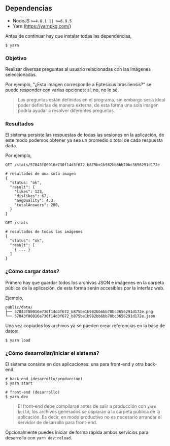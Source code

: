 ## Dependencias

- NodeJS `>=4.8.1 || >=6.9.5`
- Yarn (https://yarnpkg.com/)

Antes de continuar hay que instalar todas las dependencias,

```
$ yarn
```

### Objetivo

Realizar diversas preguntas al usuario relacionadas con las imágenes seleccionadas.

Por ejemplo, "¿Esta imagen corresponde a Eptesicus brasiliensis?" se puede
responder con varias opciones: sí, no, no lo sé.

> Las preguntas están definidas en el programa, sin embargo sería ideal poder
> definirlas de manera externa, de esta forma una sola imagen podría ayudar a
> resolver diferentes preguntas.

### Resultados

El sistema persiste las respuestas de todas las sesiones en la aplicación,
de este modo podemos obtener ya sea un promedio o total de cada
respuesta dada.

Por ejemplo,

```
GET /stats/57843f80016e730f14d3f672_b875be1b982bb6bb70bc3656291d172e

# resultados de una sola imagen
{
  "status: "ok",
  "result": {
    "likes": 123,
    "dislikes": 67,
    "avgQuality": 4.3,
    "totalAnswers": 200,
  }
}

GET /stats

# resultados de todas las imágenes
{
  "status": "ok",
  "result": [
    { ... }
  ]
}
```

### ¿Cómo cargar datos?

Primero hay que guardar todos los archivos JSON e imágenes en la carpeta pública de la aplicación,
de esta forma serán accesibles por la interfaz web.

Ejemplo,

```
public/data/
├── 57843f80016e730f14d3f672_b875be1b982bb6bb70bc3656291d172e.png
└── 57843f80016e730f14d3f672_b875be1b982bb6bb70bc3656291d172e.json
```

Una vez copiados los archivos ya se pueden crear referencias en la base de datos:

```
$ yarn load
```

### ¿Cómo desarrollar/iniciar el sistema?

El sistema consiste en dos aplicaciones: una para front-end y otra back-end.

```
# back-end (desarrollo/producción)
$ yarn start

# front-end (desarrollo)
$ yarn dev
```

> El front-end debe compilarse antes de salir a producción con `yarn build`,
> los archivos generados se copiarán a la carpeta pública de la aplicación. Es decir,
> en modo productivo no es necesario arrancar el servidor de desarrollo para front-end.

Opcionalmente puedes iniciar de forma rápida ambos servicios para desarrollo con `yarn dev:reload`.
